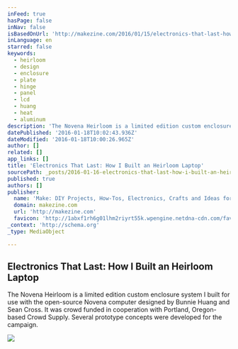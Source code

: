 ```yaml
---
inFeed: true
hasPage: false
inNav: false
isBasedOnUrl: 'http://makezine.com/2016/01/15/electronics-that-last-how-i-built-an-heirloom-laptop/'
inLanguage: en
starred: false
keywords:
  - heirloom
  - design
  - enclosure
  - plate
  - hinge
  - panel
  - lcd
  - huang
  - heat
  - aluminum
description: 'The Novena Heirloom is a limited edition custom enclosure system I built for use with the open-source Novena computer designed by Bunnie Huang and Sean Cross. It was crowd funded in cooperation with Portland, Oregon-based Crowd Supply. Several prototype concepts were developed for the campaign.'
datePublished: '2016-01-18T10:02:43.936Z'
dateModified: '2016-01-18T10:00:26.965Z'
author: []
related: []
app_links: []
title: 'Electronics That Last: How I Built an Heirloom Laptop'
sourcePath: _posts/2016-01-16-electronics-that-last-how-i-built-an-heirloom-laptop-or-make.md
published: true
authors: []
publisher:
  name: 'Make: DIY Projects, How-Tos, Electronics, Crafts and Ideas for Makers'
  domain: makezine.com
  url: 'http://makezine.com'
  favicon: 'http://1abxf1rh6g01lhm2riyrt55k.wpengine.netdna-cdn.com/favicon.ico?v=2'
_context: 'http://schema.org'
_type: MediaObject

---
```

<article style=""><h1>Electronics That Last: How I Built an Heirloom Laptop</h1><p>The Novena Heirloom is a limited edition custom enclosure system I built for use with the open-source Novena computer designed by Bunnie Huang and Sean Cross. It was crowd funded in cooperation with Portland, Oregon-based Crowd Supply. Several prototype concepts were developed for the campaign.</p><img src="https://s3-us-west-2.amazonaws.com/the-grid-img/p/f7e3e95d08c9cef094cce97d167769190360d6ac.png" /></article>